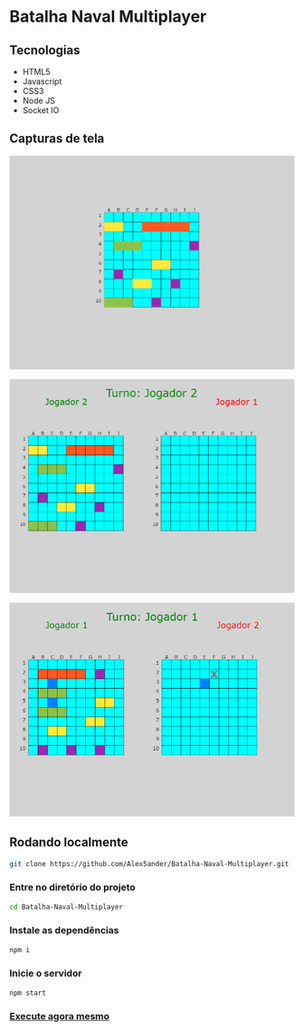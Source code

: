 # Batalha Naval Multiplayer

## Tecnologias

 - HTML5
 - Javascript
 - CSS3
 - Node JS
 - Socket IO

## Capturas de tela

![screenshot](./screenshot_1.png)

![screenshot](./screenshot_2.png)

![screenshot](./screenshot_3.png)


## Rodando localmente
 
 ```bash
git clone https://github.com/Alex5ander/Batalha-Naval-Multiplayer.git
 ```

### Entre no diretório do projeto
 ```bash
cd Batalha-Naval-Multiplayer
 ```

 ### Instale as dependências
 ```bash
 npm i

 ```

 ### Inicie o servidor
 ```bash
 npm start 
 ```
### [Execute agora mesmo](https://alex5ander.itch.io/batalha-naval-multiplayer)

